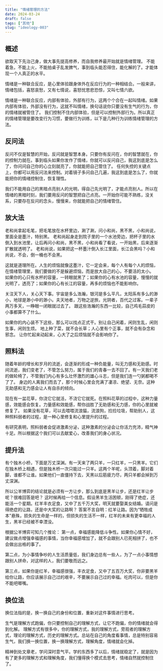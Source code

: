```yaml
---
title: "情绪管理的方法"
date: 2024-03-24
draft: false
tags: ["其他"]
slug: "ideology-003"
---
```


## 概述
欲取天下先治己身，做大事先提高修养，而自我修养最开始就是情绪管理。 不能着急，不能上火，不能拍桌子乱发脾气，事到临头能忍得住，能化解的了。才能体现一个人真正的水平。

情绪是一种联合反应，是心里体验跟身体外在反应行为的一种相结合。一般来讲，情绪包括，喜怒哀愁，又有七情说，喜怒忧思悲恐惊，又叫七情六欲。

情绪是一种联合反应，内部有体验，外部有行为，这两个个合在一起叫情绪。如果内部有体验，外部没有行为，这就不叫情绪，换句话说你只要没有生气的行为，你的情绪就被管住了。
我们控制不住内部体验，但是可以控制外部行为。所以真正的情绪管理是要改变行为习惯，要做行为训练，以下是几种行为训练情绪管理的方法。

## 反问法
反问不仅是智慧的开始，反问就是智慧本身。只要你有反问在，你的智慧就在，你的控制力就在。事到临头如果你发作了情绪，你就可以反问自己，我这到底是怎么了，你问问自己你的心立刻就亮了，你就能把自己管住了。
任何失控的关键点上，你都可以用反问法来控制。对着镜子多问自己几遍，我这到底是怎么了，你就能把你的情绪控制住，恢复理性。

我们不能用自己的黑暗点亮别人的光明，得自己先光明了，才能点亮别人。所以在情绪的黑暗时刻，我们要用反问的智慧把自己点亮。一开始你可能不熟练，没关系，只要存在反问的念头，慢慢来，你就能把自己的情绪管住。

## 放大法
老和尚拿起毛笔，把毛笔放在水杯里边，涮了涮，问小和尚，黑不黑，小和尚说，里面全是墨汁，特别黑。
老和尚起身走到院子里的一个水池旁边，把杯子里的水倒入到水池里，让后再问小和尚，黑不黑，小和尚看了看说，一开始黑，后来逐渐扩散就透明了。
老和尚说，如果把这一杯墨汁倒入长江里面，长江会黑吗？小和尚说，不会，倒一桶也不会黑。

这就是道理所在。人生的烦恼就像这墨汁，它一定会来，每个人有每个人的烦恼，在情绪管理里，我们要做的不是躲避烦恼，而是放大自己的心，不要活的太小。
如果你的心只有水杯的容量，一转眼就黑了；如果你的心有水池的容量，慢慢的就光明了，透亮了；如果你的心有长江的容量，再多的烦恼也不能影响你。

关注天下人，关心天下事。宇宙是多么浩瀚，银河是多么平凡，太阳系有多么的渺小，地球是渺小中的渺小。夫天地者，万物之逆旅，光阴者，百代之过客。一辈子两万多天，一睁眼一闭眼就过去了。
跟这些浩瀚的东西一比较，自己鸡毛蒜皮的小事都算不了什么。

如果你的内心装不下这些，那么可以找点正式干。别让自己闲着，闲则生乱，闲则生事，闲则生烦。 地上种了菜，就不会长草；人心里有个正事，就不会有杂念和邪念。
让你忙起来动起来，心大了之后烦恼就不会影响你了。

## 照料法
随着年龄的增长和岁月的流逝，会逐渐的形成一种负能量，叫无力感和无助感。时间流逝，我们变老了，不管怎么努力，属于我们的青春一去不回了。有一天我们老的做轮椅了，不管我们内心有多么壮怀激烈的雄心斗志，但是我们连一勺粥都喝不了了。
身边的人离我们而去了，那个时候心里会充满了凄凉、绝望、无奈。这种无助感和无力感会让人有自杀的倾向。

现在有一盆花草，你浇它它就活，不浇它它就死。在照料花草的过程中，这种力量感，效能感会恢复。力量感和效能感，帮你战胜了无助感和无力感，你的心里就被修复了。
如果没有花草，可以去喂喂流浪猫，流浪狗，捡捡垃圾，帮助别人，这种照料弱者的过程，是一种心里修复和心里提升的过程。

有研究表明，照料弱者会促进激素分泌，这种激素的分泌会让你活力充沛，精气神十足。所以根据这个我们可以去献爱心，改善我们的身心状况。

## 提升法
有个独木小桥，下面是万丈深渊。有一天来了两只羊，一只红羊，一只黑羊。它们在独木桥上相遇，但是独木桥一次只能过一只羊。这两个羊呢，头顶着，脚对着脚，谁都不让谁。如果他们一直僵持下去，天黑以后筋疲力尽，两只羊都会掉到万丈深渊。

所以公羊博弈的结论就是必须有一方让步，那么到底是黑羊让步，还是红羊让步呢？很难回答是吧？
这时候再给一个信息。假设黑羊生活困顿，刚得了绝症，还能活一个星期。红羊丰衣足食，又中了五千万大奖，明天就要娶美女结婚。请问是得绝症的让路，还是中大奖的让路啊？
答案不言自明：红羊让路。因为“牺牲成本”悬殊，损失的生命是一样的，但损失的生活不一样，红羊的未来有更幸福的人生，黑羊已经被不幸湮没。

根据公羊博弈可知几个推论：
第一点，幸福感能降低斗争性。如果你心情不好，建议做点增强幸福感的事情，当你幸福感增加了，就不会跟别人已死相拼了，也不会做出出格的事了。

第二点，为小事情争吵的人生活质量低，我们身边总有一些人，为了一点小事情想跟别人拼命，对这样的人，我们要敬而远之。

第三点，如果你是红羊，幸福感很强，丰衣足食，又中了五百万大奖，你非要黑羊给你让路，你应该展示自己过的艰辛，不要展示自己过的幸福。吃肉可以，但是你不能吧唧嘴。

## 换位法
换位法指的是，换一换自己的身份和位置，重新对这件事情进行思考。

生气是理解方式跑偏，你只要控制自己的理解方式，让它不跑偏，你的情绪就会得到化解。
理解方式有很多中，你的理解方式，我的理解方式，旁观者的理解方式，理论的理解方式，历史的理解方式。总站在自己的角度看事情，总是特别容易生气，我们换一换位置，换一换理解方式，理解角度，情绪就会化掉。

精神到处文章老，学问深时意气平。学的东西多了以后，情绪就稳定了，就是因为有了更多的理解方式和理解角度，我们懂得换个模式去思考，情绪自然就控制住了。








